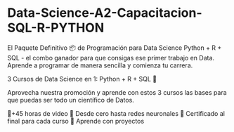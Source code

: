 # Data-Science-A2-Capacitacion-SQL-R-PYTHON

El Paquete Definitivo 📦
de Programación para Data Science
Python + R + SQL - el combo ganador para que consigas ese primer trabajo en Data. Aprende a programar de manera sencilla y comienza tu carrera.

3 Cursos de Data Science en 1:  Python + R + SQL 🧠 

Aprovecha nuestra promoción y aprende con estos 3 cursos las bases para que puedas ser todo un científico de Datos. 

🚀+45 horas de video 
🚀 Desde cero hasta redes neuronales
🚀 Certificado al final para cada curso
🚀 Aprende con proyectos

